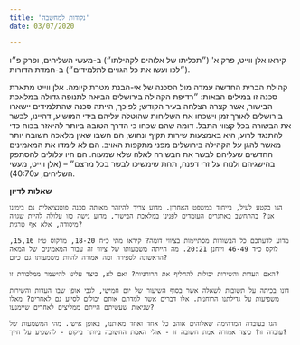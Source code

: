 ```yaml
---
title: 'נקודות למחשבה'
date: 03/07/2020

---
```


קיראו אלן ווייט, פרק א' (״תכליתו של אלוהים לקהילתו״) ב-מעשי השליחים, ופרק פ״ו (״לכו ועשו את כל הגויים לתלמידים״) ב-חמדת הדורות.

קהילת הברית החדשה עמדה מול הסכנה של אי-הבנת מטרת קיומה. אלן ווייט מתארת סכנה זו במילים הבאות: ״רדיפת הקהילה בירושלים הביאה לתנופה גדולה במלאכת הבישור, אשר קצרה הצלחה בעיר הקודש; לפיכך, הייתה סכנה שהתלמידים יישארו בירושלים לאורך זמן וישכחו את השליחות שהוטלה עליהם בידי המושיע, דהיינו, לבשר את הבשורה בכל קצווי התבל. דומה שהם שכחו כי הדרך הטובה ביותר להיאזר בכוח כדי להתנגד לרוע, היא באמצעות שירות תקיף ונחוש; הם חשבו שאין מלאכה חשובה יותר מאשר להגן על הקהילה בירושלים מפני מתקפות האויב. הם לא לימדו את המאמינים החדשים שעליהם לבשר את הבשורה לאלה שלא שמעוה. הם היו עלולים להסתפק בהישגיהם ולנוח על זרי דפנה, תחת שימשיכו לבשר בכל מרצם״ – (אלן ווייט, מעשי השליחים, ע40:70).

**שאלות לדיון**

`הגו בקטע לעיל, בייחוד במשפט האחרון. מדוע צריך להיזהר מאותה סכנה פוטנציאלית גם בימינו אנו? בהתחשב באתגרים העומדים לפנינו במלאכת הבישור, מדוע גישה כזו עלולה להיות שגויה מיסודה, אלא אף טרגית?`

`מדוע לדעתכם כל הבשורות מסתיימות בציווי דומה? קיראו מתי כ״ח 18-20, מרקוס ט״ז 15,16, לוקס כ״ד 46-49 ויוחנן 20:21. מה הייתה משמעותו של ציווי זה עבור המאמינים של המאה הראשונה לספירה ומה אמורה להיות משמעותו גם כיום?`

`האם העדות והשירות יכולות להחליף את הרוחניות? ואם לא, כיצד עלינו להישמר ממלכודת זו?`

`דונו בכיתה על תשובות לשאלה אשר בסוף השיעור של יום חמישי, לגבי אופן שבו העדות והשירות משפיעות על גדילתנו הרוחנית. אלו דברים אשר למדתם אותם יכולים לסייע גם לאחרים? מאלו שגיאות שעשיתם הייתם ממליצים לאחרים שיימנעו?`

`הגו בעובדה המדהימה שאלוהים אוהב כל אחד ואחד מאיתנו, באופן אישי. מהי המשמעות של עובדה זו? כיצד אמורה אמת חשובה זו - אולי האמת החשובה ביותר ביקום - להשפיע על חייך?`